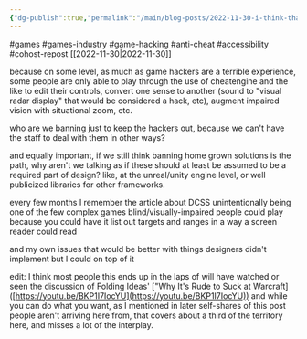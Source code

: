 ```yaml
---
{"dg-publish":true,"permalink":"/main/blog-posts/2022-11-30-i-think-that-there-needs-to-be-more-thinking-and-discussion-on-anti-cheat-game-hacking-and-accessibility/","noteIcon":""}
---
```


#games #games-industry #game-hacking #anti-cheat #accessibility #cohost-repost 
[[2022-11-30\|2022-11-30]]

because on some level, as much as game hackers are a terrible experience, some people are only able to play through the use of cheatengine and the like to edit their controls, convert one sense to another (sound to "visual radar display" that would be considered a hack, etc), augment impaired vision with situational zoom, etc.

who are we banning just to keep the hackers out, because we can't have the staff to deal with them in other ways?

and equally important, if we still think banning home grown solutions is the path, why aren't we talking as if these should at least be assumed to be a required part of design? like, at the unreal/unity engine level, or well publicized libraries for other frameworks.

every few months I remember the article about DCSS unintentionally being one of the few complex games blind/visually-impaired people could play because you could have it list out targets and ranges in a way a screen reader could read

and my own issues that would be better with things designers didn't implement but I could on top of it

edit: I think most people this ends up in the laps of will have watched or seen the discussion of Folding Ideas' ["Why It's Rude to Suck at Warcraft] ([https://youtu.be/BKP1I7IocYU](https://youtu.be/BKP1I7IocYU)) and while you can do what you want, as I mentioned in later self-shares of this post people aren't arriving here from, that covers about a third of the territory here, and misses a lot of the interplay.